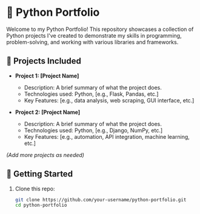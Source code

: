 # 🐍 Python Portfolio

Welcome to my Python Portfolio! This repository showcases a collection of Python projects I've created to demonstrate my skills in programming, problem-solving, and working with various libraries and frameworks.

## 📁 Projects Included

- **Project 1: [Project Name]**
  - Description: A brief summary of what the project does.
  - Technologies used: Python, [e.g., Flask, Pandas, etc.]
  - Key Features: [e.g., data analysis, web scraping, GUI interface, etc.]

- **Project 2: [Project Name]**
  - Description: A brief summary of what the project does.
  - Technologies used: Python, [e.g., Django, NumPy, etc.]
  - Key Features: [e.g., automation, API integration, machine learning, etc.]

*(Add more projects as needed)*

## 🚀 Getting Started

1. Clone this repo:
   ```bash
   git clone https://github.com/your-username/python-portfolio.git
   cd python-portfolio
